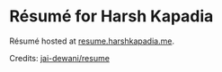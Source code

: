 # Résumé for Harsh Kapadia

Résumé hosted at [resume.harshkapadia.me](https://resume.harshkapadia.me).

Credits: [jai-dewani/resume](https://github.com/jai-dewani/resume)
